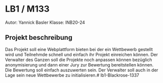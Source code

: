 # LB1 / M133

Autor: Yannick Basler
Klasse: INB20-24

## Projekt beschreibung

Das Projekt soll eine Webplattform bieten bei der ein Wettbewerb gestellt wird und Teilnehmde schnell und einfach ihr Projekt einreichen können. Der Verwalter des Ganzen soll die Projekte noch anpassen können bezüglich anonymisierung und dann einer Jury zur Bewertung bereitstellen können. Die Bewertung soll einfach auszuwerten sein. Der Verwalter soll auch in der Lage sein neue Wettbewerbe zu initialisieren.# lb1-Blackrose-1337
